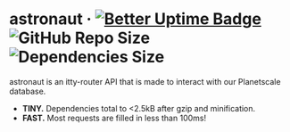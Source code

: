 # astronaut · [![Better Uptime Badge](https://betteruptime.com/status-badges/v1/monitor/p5v4.svg)](https://betteruptime.com/?utm_source=status_badge) ![GitHub Repo Size](https://img.shields.io/github/languages/code-size/voudoo-ee/astronaut) ![Dependencies Size](https://depsize.grubby.workers.dev/depsize/voudoo-ee/astronaut)

astronaut is an itty-router API that is made to interact with our Planetscale database.

-   **TINY.** Dependencies total to <2.5kB after gzip and minification.
-   **FAST.** Most requests are filled in less than 100ms!
